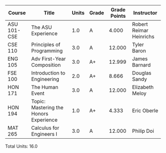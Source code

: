 | Course       | Title                                  | Units | Grade | Grade Points | Instructor                             |
| ------------ | -------------------------------------- | ----- | ----- | ------------ | -------------------------------------- |
| ASU 101-CSE  | The ASU Experience                     | 1.0   | A     | 4.000        | Robert Reimar Heinrichs                |
| CSE 110      | Principles of Programming              | 3.0   | A     | 12.000       | Tyler Baron                            |
| ENG 105      | Adv First-Year Composition             | 3.0   | A+    | 12.999       | James Barnard                          |
| FSE 100      | Introduction to Engineering            | 2.0   | A+    | 8.666        | Douglas Sandy                          |
| HON 171      | The Human Event                        | 3.0   | A     | 12.000       | Elizabeth Meloy                        |
| HON 194      | Topic: Mastering the Honors Experience | 1.0   | A+    | 4.333        | Eric Oberle                            |
| MAT 265      | Calculus for Engineers I               | 3.0   | A     | 12.000       | Philip Doi                             |

Total Units: 16.0
